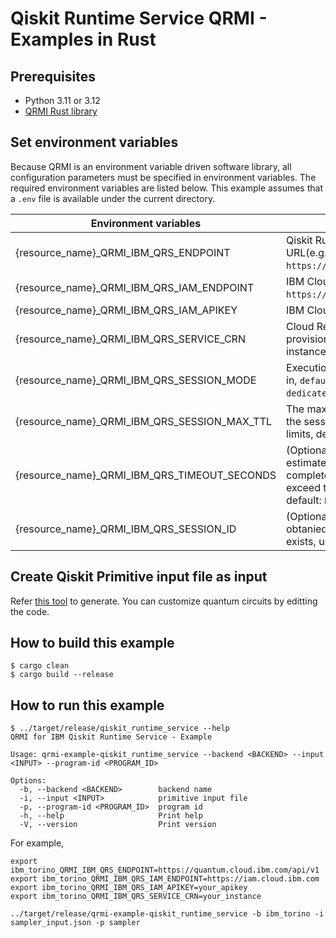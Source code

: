 # Qiskit Runtime Service QRMI - Examples in Rust

## Prerequisites

* Python 3.11 or 3.12
* [QRMI Rust library](../../../README.md)

## Set environment variables

Because QRMI is an environment variable driven software library, all configuration parameters must be specified in environment variables. The required environment variables are listed below. This example assumes that a `.env` file is available under the current directory.

| Environment variables | Descriptions |
| ---- | ---- |
| {resource_name}_QRMI_IBM_QRS_ENDPOINT | Qiskit Runtime Service endpoint URL(e.g. `https://quantum.cloud.ibm.com/api`) |
| {resource_name}_QRMI_IBM_QRS_IAM_ENDPOINT | IBM Cloud IAM endpoint URL(e.g. `https://iam.cloud.ibm.com`) |
| {resource_name}_QRMI_IBM_QRS_IAM_APIKEY | IBM Cloud IAM API Key |
| {resource_name}_QRMI_IBM_QRS_SERVICE_CRN | Cloud Resource Name(CRN) of the provisioned Qiskit Runtime Service instance, starting with `crn:v1:`. |
| {resource_name}_QRMI_IBM_QRS_SESSION_MODE | Execution mode to run the session in, `default='dedicated'`, `batch` or `dedicated`. |
| {resource_name}_QRMI_IBM_QRS_SESSION_MAX_TTL | The maximum time (in seconds) for the session to run, subject to plan limits, default: `28800`. |
| {resource_name}_QRMI_IBM_QRS_TIMEOUT_SECONDS | (Optional) Cost of the job as the estimated time it should take to complete (in seconds). Should not exceed the cost of the program, default: `None`. |
| {resource_name}_QRMI_IBM_QRS_SESSION_ID | (Optional) Session ID, can be obtanied by acquire function. If exists, used in the target functions. |

## Create Qiskit Primitive input file as input

Refer [this tool](../../../../commands/qrun/qiskit_pubs_gen) to generate. You can customize quantum circuits by editting the code.

## How to build this example

```shell-session
$ cargo clean
$ cargo build --release
```

## How to run this example
```shell-session
$ ../target/release/qiskit_runtime_service --help
QRMI for IBM Qiskit Runtime Service - Example

Usage: qrmi-example-qiskit_runtime_service --backend <BACKEND> --input <INPUT> --program-id <PROGRAM_ID>

Options:
  -b, --backend <BACKEND>        backend name
  -i, --input <INPUT>            primitive input file
  -p, --program-id <PROGRAM_ID>  program id
  -h, --help                     Print help
  -V, --version                  Print version
```
For example,
```shell-session
export ibm_torino_QRMI_IBM_QRS_ENDPOINT=https://quantum.cloud.ibm.com/api/v1
export ibm_torino_QRMI_IBM_QRS_IAM_ENDPOINT=https://iam.cloud.ibm.com
export ibm_torino_QRMI_IBM_QRS_IAM_APIKEY=your_apikey
export ibm_torino_QRMI_IBM_QRS_SERVICE_CRN=your_instance

../target/release/qrmi-example-qiskit_runtime_service -b ibm_torino -i sampler_input.json -p sampler
```
